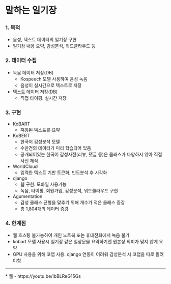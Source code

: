 # 말하는 일기장
### 1. 목적
* 음성, 텍스트 데이터의 일기장 구현
* 일기장 내용 요약, 감성분석, 워드클라우드 등

### 2. 데이터 수집
* 녹음 데이터 저장(DB)
    * Kospeech 모델 사용하여 음성 녹음
    * 음성이 실시간으로 텍스트로 저장
* 텍스트 데이터 저장(DB)
    * 직접 타이핑. 실시간 저장

### 3. 구현
* KoBART
    * ~~저장된 텍스트를 요약~~
* KoBERT
    * 한국어 감성분석 모델
    * 수만건의 데이터가 미리 학습되어 있음
    * 공개되어있는 한국어 감성사전(리뷰, 댓글 등)은 클래스가 다양하지 않아 직접 사전 제작
* WorldCloud
    * 입력한 텍스트 기반 토큰화, 빈도분석 후 시각화
* django
    * 웹 구현. 모바일 사용가능
    * 녹음, 타이핑, 회원가입, 감성분석, 워드클라우드 구현
* Agumentation
    * 감성 클래스 균형을 맞추기 위해 개수가 적은 클래스 증강
    * 총 1,804개의 데이터 증강

### 4. 한계점
* 웹 호스팅 불가능하여 개인 노트북 또는 휴대전화에서 녹음 불가
* kobart 모델 사용시 일기장 같은 일상문을 요약하기엔 원본상 의미가 맞지 않게 요약
* GPU 사용을 위해 코랩 사용. django 연동이 어려워 감성분석 시 코랩을 따로 돌려야함 

<hr/>
* 웹
   - https://youtu.be/IbBLReG15Gs




